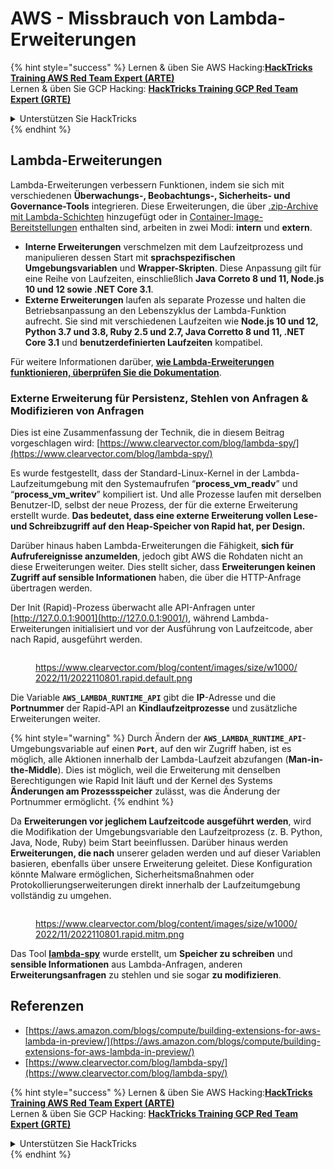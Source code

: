 # AWS - Missbrauch von Lambda-Erweiterungen

{% hint style="success" %}
Lernen & üben Sie AWS Hacking:<img src="../../../../.gitbook/assets/image (1) (1) (1) (1).png" alt="" data-size="line">[**HackTricks Training AWS Red Team Expert (ARTE)**](https://training.hacktricks.xyz/courses/arte)<img src="../../../../.gitbook/assets/image (1) (1) (1) (1).png" alt="" data-size="line">\
Lernen & üben Sie GCP Hacking: <img src="../../../../.gitbook/assets/image (2) (1).png" alt="" data-size="line">[**HackTricks Training GCP Red Team Expert (GRTE)**<img src="../../../../.gitbook/assets/image (2) (1).png" alt="" data-size="line">](https://training.hacktricks.xyz/courses/grte)

<details>

<summary>Unterstützen Sie HackTricks</summary>

* Überprüfen Sie die [**Abonnementpläne**](https://github.com/sponsors/carlospolop)!
* **Treten Sie der** 💬 [**Discord-Gruppe**](https://discord.gg/hRep4RUj7f) oder der [**Telegram-Gruppe**](https://t.me/peass) bei oder **folgen** Sie uns auf **Twitter** 🐦 [**@hacktricks\_live**](https://twitter.com/hacktricks_live)**.**
* **Teilen Sie Hacking-Tricks, indem Sie PRs an die** [**HackTricks**](https://github.com/carlospolop/hacktricks) und [**HackTricks Cloud**](https://github.com/carlospolop/hacktricks-cloud) GitHub-Repos senden.

</details>
{% endhint %}

## Lambda-Erweiterungen

Lambda-Erweiterungen verbessern Funktionen, indem sie sich mit verschiedenen **Überwachungs-, Beobachtungs-, Sicherheits- und Governance-Tools** integrieren. Diese Erweiterungen, die über [.zip-Archive mit Lambda-Schichten](https://docs.aws.amazon.com/lambda/latest/dg/configuration-layers.html) hinzugefügt oder in [Container-Image-Bereitstellungen](https://aws.amazon.com/blogs/compute/working-with-lambda-layers-and-extensions-in-container-images/) enthalten sind, arbeiten in zwei Modi: **intern** und **extern**.

* **Interne Erweiterungen** verschmelzen mit dem Laufzeitprozess und manipulieren dessen Start mit **sprachspezifischen Umgebungsvariablen** und **Wrapper-Skripten**. Diese Anpassung gilt für eine Reihe von Laufzeiten, einschließlich **Java Correto 8 und 11, Node.js 10 und 12 sowie .NET Core 3.1**.
* **Externe Erweiterungen** laufen als separate Prozesse und halten die Betriebsanpassung an den Lebenszyklus der Lambda-Funktion aufrecht. Sie sind mit verschiedenen Laufzeiten wie **Node.js 10 und 12, Python 3.7 und 3.8, Ruby 2.5 und 2.7, Java Corretto 8 und 11, .NET Core 3.1** und **benutzerdefinierten Laufzeiten** kompatibel.

Für weitere Informationen darüber, [**wie Lambda-Erweiterungen funktionieren, überprüfen Sie die Dokumentation**](https://docs.aws.amazon.com/lambda/latest/dg/runtimes-extensions-api.html).

### Externe Erweiterung für Persistenz, Stehlen von Anfragen & Modifizieren von Anfragen

Dies ist eine Zusammenfassung der Technik, die in diesem Beitrag vorgeschlagen wird: [https://www.clearvector.com/blog/lambda-spy/](https://www.clearvector.com/blog/lambda-spy/)

Es wurde festgestellt, dass der Standard-Linux-Kernel in der Lambda-Laufzeitumgebung mit den Systemaufrufen “**process\_vm\_readv**” und “**process\_vm\_writev**” kompiliert ist. Und alle Prozesse laufen mit derselben Benutzer-ID, selbst der neue Prozess, der für die externe Erweiterung erstellt wurde. **Das bedeutet, dass eine externe Erweiterung vollen Lese- und Schreibzugriff auf den Heap-Speicher von Rapid hat, per Design.**

Darüber hinaus haben Lambda-Erweiterungen die Fähigkeit, **sich für Aufrufereignisse anzumelden**, jedoch gibt AWS die Rohdaten nicht an diese Erweiterungen weiter. Dies stellt sicher, dass **Erweiterungen keinen Zugriff auf sensible Informationen** haben, die über die HTTP-Anfrage übertragen werden.

Der Init (Rapid)-Prozess überwacht alle API-Anfragen unter [http://127.0.0.1:9001](http://127.0.0.1:9001/), während Lambda-Erweiterungen initialisiert und vor der Ausführung von Laufzeitcode, aber nach Rapid, ausgeführt werden.

<figure><img src="../../../../.gitbook/assets/image (254).png" alt=""><figcaption><p><a href="https://www.clearvector.com/blog/content/images/size/w1000/2022/11/2022110801.rapid.default.png">https://www.clearvector.com/blog/content/images/size/w1000/2022/11/2022110801.rapid.default.png</a></p></figcaption></figure>

Die Variable **`AWS_LAMBDA_RUNTIME_API`** gibt die **IP**-Adresse und die **Portnummer** der Rapid-API an **Kindlaufzeitprozesse** und zusätzliche Erweiterungen weiter.

{% hint style="warning" %}
Durch Ändern der **`AWS_LAMBDA_RUNTIME_API`**-Umgebungsvariable auf einen **`Port`**, auf den wir Zugriff haben, ist es möglich, alle Aktionen innerhalb der Lambda-Laufzeit abzufangen (**Man-in-the-Middle**). Dies ist möglich, weil die Erweiterung mit denselben Berechtigungen wie Rapid Init läuft und der Kernel des Systems **Änderungen am Prozessspeicher** zulässt, was die Änderung der Portnummer ermöglicht.
{% endhint %}

Da **Erweiterungen vor jeglichem Laufzeitcode ausgeführt werden**, wird die Modifikation der Umgebungsvariable den Laufzeitprozess (z. B. Python, Java, Node, Ruby) beim Start beeinflussen. Darüber hinaus werden **Erweiterungen, die nach** unserer geladen werden und auf dieser Variablen basieren, ebenfalls über unsere Erweiterung geleitet. Diese Konfiguration könnte Malware ermöglichen, Sicherheitsmaßnahmen oder Protokollierungserweiterungen direkt innerhalb der Laufzeitumgebung vollständig zu umgehen.

<figure><img src="../../../../.gitbook/assets/image (267).png" alt=""><figcaption><p><a href="https://www.clearvector.com/blog/content/images/size/w1000/2022/11/2022110801.rapid.mitm.png">https://www.clearvector.com/blog/content/images/size/w1000/2022/11/2022110801.rapid.mitm.png</a></p></figcaption></figure>

Das Tool [**lambda-spy**](https://github.com/clearvector/lambda-spy) wurde erstellt, um **Speicher zu schreiben** und **sensible Informationen** aus Lambda-Anfragen, anderen **Erweiterungsanfragen** zu stehlen und sie sogar **zu modifizieren**.

## Referenzen

* [https://aws.amazon.com/blogs/compute/building-extensions-for-aws-lambda-in-preview/](https://aws.amazon.com/blogs/compute/building-extensions-for-aws-lambda-in-preview/)
* [https://www.clearvector.com/blog/lambda-spy/](https://www.clearvector.com/blog/lambda-spy/)

{% hint style="success" %}
Lernen & üben Sie AWS Hacking:<img src="../../../../.gitbook/assets/image (1) (1) (1) (1).png" alt="" data-size="line">[**HackTricks Training AWS Red Team Expert (ARTE)**](https://training.hacktricks.xyz/courses/arte)<img src="../../../../.gitbook/assets/image (1) (1) (1) (1).png" alt="" data-size="line">\
Lernen & üben Sie GCP Hacking: <img src="../../../../.gitbook/assets/image (2) (1).png" alt="" data-size="line">[**HackTricks Training GCP Red Team Expert (GRTE)**<img src="../../../../.gitbook/assets/image (2) (1).png" alt="" data-size="line">](https://training.hacktricks.xyz/courses/grte)

<details>

<summary>Unterstützen Sie HackTricks</summary>

* Überprüfen Sie die [**Abonnementpläne**](https://github.com/sponsors/carlospolop)!
* **Treten Sie der** 💬 [**Discord-Gruppe**](https://discord.gg/hRep4RUj7f) oder der [**Telegram-Gruppe**](https://t.me/peass) bei oder **folgen** Sie uns auf **Twitter** 🐦 [**@hacktricks\_live**](https://twitter.com/hacktricks_live)**.**
* **Teilen Sie Hacking-Tricks, indem Sie PRs an die** [**HackTricks**](https://github.com/carlospolop/hacktricks) und [**HackTricks Cloud**](https://github.com/carlospolop/hacktricks-cloud) GitHub-Repos senden.

</details>
{% endhint %}
